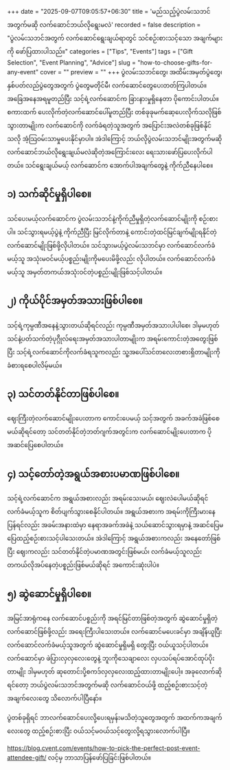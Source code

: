 +++
date = "2025-09-07T09:05:57+06:30"
title = 'မည်သည့်ပွဲလမ်းသဘင်အတွက်မဆို လက်ဆောင်ဘယ်လိုရွေးမလဲ'
recorded = false
description = "ပွဲလမ်းသဘင်အတွက် လက်ဆောင်ရွေးချယ်ရာတွင် သင်စဉ်းစားသင့်သော အချက်များကို ဖော်ပြထားပါသည်။"
categories = ["Tips", "Events"]
tags = ["Gift Selection", "Event Planning", "Advice"]
slug = "how-to-choose-gifts-for-any-event"
cover = ""
preview = ""
+++
ပွဲလမ်းသဘင်တွေ၊ အထိမ်းအမှတ်ပွဲတွေ၊ နှစ်ပတ်လည်ပွဲတွေအတွက် ပွဲတွေမတိုင်မီ၊ လက်ဆောင်တွေပေးတတ်ကြပါတယ်။ အခြေအနေအရမူတည်ပြီး သင့်ရဲ့လက်ဆောင်က ခြားနားမှုရှိနေတာ ပိုကောင်းပါတယ်။ စကားထက် ပေးလိုက်တဲ့လက်ဆောင်ပေါ်မူတည်ပြီး တစ်ခုခုမက်ဆေ့ပေးလိုက်သလိုဖြစ်သွားတာမျိုးက လက်ဆောင်ကို လက်ခံရတဲ့သူအတွက် အပြောင်းအလဲတစ်ခုဖြစ်နိုင်သလို အံ့သြဝမ်းသာမှုပေးနိုင်မှာပါ။ အဲဒါကြောင့် ဘယ်လိုပွဲလမ်းသဘင်မျိုးအတွက်မဆို လက်ဆောင်ဘယ်လိုရွေးချယ်မလဲဆိုတဲ့အကြောင်းလေး ရေးသားဖော်ပြပေးလိုက်ပါတယ်။ သင်ရွေးချယ်မယ့် လက်ဆောင်က အောက်ပါအချက်တွေနဲ့ ကိုက်ညီနေပါစေ။

## ၁) သက်ဆိုင်မှုရှိပါစေ။
သင်ပေးမယ့်လက်ဆောင်က ပွဲလမ်းသဘင်နဲ့ကိုက်ညီမှုရှိတဲ့လက်ဆောင်မျိုးကို စဉ်းစားပါ။ သင်သွားရမယ့်ပွဲနဲ့ ကိုက်ညီပြီး မြင်လိုက်တာနဲ့ ကောင်းတဲ့ထင်မြင်ချက်မျိုးရနိုင်တဲ့လက်ဆောင်မျိုးဖြစ်ဖို့လိုပါတယ်။ သင်သွားမယ့်ပွဲလမ်းသဘင်မှာ လက်ဆောင်လက်ခံမယ့်သူ အသုံးမဝင်မယ့်ပစ္စည်းမျိုးကိုမပေးမိဖို့လည်း လိုပါတယ်။ လက်ဆောင်လက်ခံမယ့်သူ အမှတ်တကယ်အသုံးဝင်တဲ့ပစ္စည်းမျိုးဖြစ်သင့်ပါတယ်။

## ၂) ကိုယ်ပိုင်အမှတ်အသားဖြစ်ပါစေ။
သင့်ရဲ့ကုမ္ပဏီအနေနဲ့သွားတယ်ဆိုရင်လည်း ကုမ္ပဏီအမှတ်အသားပါပါစေ၊ ဒါမှမဟုတ် သင်နဲ့ပတ်သက်တဲ့ပုဂ္ဂိိုလ်ရေးအမှတ်အသားပါတာမျိုးက အရမ်းကောင်းတဲ့အတွေးဖြစ်ပြီး သင့်ရဲ့လက်ဆောင်ကိုလက်ခံရသူကလည်း သူ့အပေါ်သင်တလေးတစားရှိတာမျိုးကို ခံစားရစေပါလိမ့်မယ်။

## ၃) သင်တတ်နိုင်တာဖြစ်ပါစေ။
ဈေးကြီးတဲ့လက်ဆောင်မျိုးပေးတာက ကောင်းပေမယ့် သင့်အတွက် အခက်အခဲဖြစ်စေမယ်ဆိုရင်တော့ သင်တတ်နိုင်တဲ့ဘတ်ဂျက်အတွင်းက လက်ဆောင်မျိုးပေးတာက ပိုအဆင်ပြေစေပါတယ်။

## ၄) သင့်တော်တဲ့အရွယ်အစားပမာဏဖြစ်ပါစေ။
သင့်ရဲ့လက်ဆောင်က အရွယ်အစားလည်း အရမ်းသေးမယ်၊ ဈေးလဲပေါမယ်ဆိုရင် လက်ခံမယ့်သူက စိတ်ပျက်သွားစေနိုင်ပါတယ်။ အရွယ်အစားက အရမ်းကိုကြီးမားနေပြန်ရင်လည်း အခမ်းအနားထဲမှာ နေရာအခက်အခဲနဲ့ သယ်ဆောင်သွားရမှာနဲ့ အဆင်ပြေမပြေထည့်စဉ်းစားသင့်ပါသေးတယ်။ အဲဒါကြောင့် အရွယ်အစားကလည်း အနေတော်ဖြစ်ပြီး ဈေးကလည်း သင်တတ်နိုင်တဲ့ပမာဏအတွင်းဖြစ်မယ်၊ လက်ခံမယ့်သူလည်း တကယ်လိုအပ်နေတဲ့ပစ္စည်းဖြစ်မယ်ဆိုရင် အကောင်းဆုံးပါပဲ။

## ၅) ဆွဲဆောင်မှုရှိပါစေ။
အမြင်အာရုံကနေ လက်ဆောင်ပစ္စည်းကို အရင်မြင်တာဖြစ်တဲ့အတွက် ဆွဲဆောင်မှုရှိတဲ့လက်ဆောင်ဖြစ်ဖို့လည်း အရေးကြီးပါသေးတယ်။ လက်ဆောင်မပေးခင်မှာ အချိန်ယူပြီး လက်ဆောင်လက်ခံမယ့်သူအတွက် ဆွဲဆောင်မှုရှိမရှိ တွေးပြီး ဝယ်ယူသင့်ပါတယ်။ လက်ဆောင်မှာ ဖဲပြားလှလှလေးတွေနဲ့ ဘူးကိုသေချာလေး လှပသပ်ရပ်အောင်ထုပ်ပိုးတာမျိုး ဒါမှမဟုတ် ဆုတောင်းပို့စကဒ်လှလှလေးထည့်ထားတာမျိုးပေါ့။
အခုလောက်ဆိုရင်တော့ ဘယ်ပွဲလမ်းသဘင်အတွက်မဆို လက်ဆောင်ဝယ်ဖို့ ထည့်စဉ်းစားသင့်တဲ့အချက်လေးတွေ သိလောက်ပါပြီနော်။

ပွဲတစ်ခုရှိရင် ဘာလက်ဆောင်ပေးလို့ပေးရမှန်းမသိတဲ့သူတွေအတွက် အထက်ကအချက်လေးတွေ ထည့်စဉ်းစားပြီး ဝယ်သင့်မဝယ်သင့်တွေးလို့ရသွားလောက်ပါပြီ။

https://blog.cvent.com/events/how-to-pick-the-perfect-post-event-attendee-gift/ လင့်မှ ဘာသာပြန်ဖော်ပြခြင်းဖြစ်ပါတယ်။